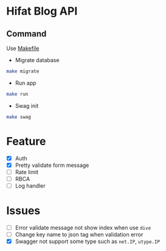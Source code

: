 # Hifat Blog API

## Command
Use [Makefile](https://makefiletutorial.com/)
- Migrate database
```bash
make migrate
```
- Run app
```bash
make run
```

- Swag init
```bash
make swag
```

# Feature

- [x] Auth
- [x] Pretty validate form message
- [ ] Rate limit
- [ ] RBCA
- [ ] Log handler

# Issues

- [ ] Error validate message not show index when use `dive`
- [ ] Change key name to json tag when validation error
- [x] Swagger not support some type such as `net.IP`, `utype.IP`